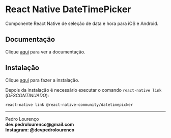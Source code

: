 # React Native DateTimePicker

Componente React Native de seleção de data e hora para iOS e Android.

## Documentação

Clique [aqui](https://github.com/react-native-community/react-native-datetimepicker) para ver a documentação.

## Instalação

Clique [aqui](https://www.npmjs.com/package/@react-native-community/datetimepicker) para fazer a instalação.

Depois da instalação é necessário executar o comando `react-native link` (_DESCONTINUADO_):

```
react-native link @react-native-community/datetimepicker
```


<hr>
<stong>Pedro Lourenço</strong><br>
<Strong>dev.pedrolourenco@gmail.com</strong><br>
<Strong>Instagram: @devpedrolourenco</strong>